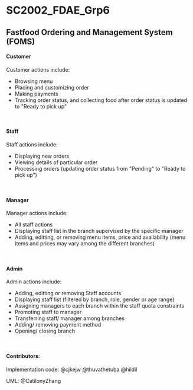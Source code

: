 # SC2002_FDAE_Grp6 
## Fastfood Ordering and Management System (FOMS)

#### Customer
Customer actions include:
- Browsing menu
- Placing and customizing order
- Making payments
- Tracking order status, and collecting food after order status is updated to "Ready to pick up"

<br>

#### Staff
Staff actions include:
- Displaying new orders
- Viewing details of particular order
- Processing orders (updating order status from "Pending" to "Ready to pick up")

<br>

#### Manager
Manager actions include:
- All staff actions
- Displaying staff list in the branch supervised by the specific manager
- Adding, editting, or removing menu items, price and availability (menu items and prices may vary among the different branches)

<br>

#### Admin
Admin actions include:
- Adding, editting or removing Staff accounts
- Displaying staff list (filtered by branch, role, gender or age range)
- Assigning managers to each branch within the staff quota constraints
- Promoting staff to manager
- Transferring staff/ manager among branches
- Adding/ removing payment method
- Opening/ closing branch

<br>

#### Contributors:
Implementation code: 
@cjkejw
@thuvathetuba
@hildil

UML:
@CatilonyZhang




